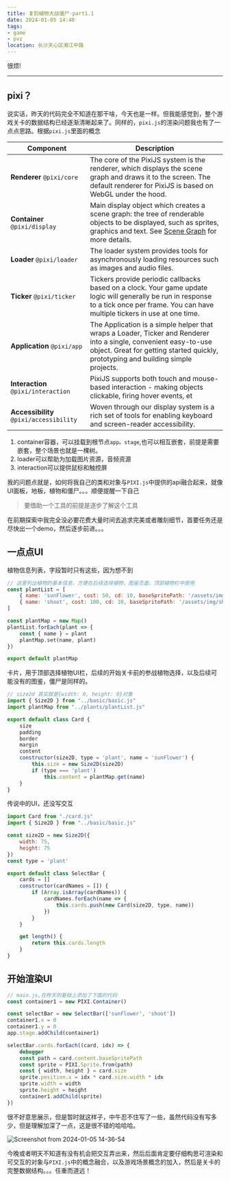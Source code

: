 ```yaml
---
title: 复刻植物大战僵尸-part1.1
date: 2024-01-05 14:40
tags:
- game
- pvz
location: 长沙天心区湘江中路
---
```


很烦!

---

## pixi？

说实话，昨天的代码完全不知道在那干啥，今天也是一样。但我能感觉到，整个游戏关卡的数据结构已经逐渐清晰起来了。同样的，`pixi.js`的渲染问题我也有了一点点思路。根据`pixi.js`里面的概念

| Component                               | Description                                                  |
| --------------------------------------- | ------------------------------------------------------------ |
| **Renderer** `@pixi/core`               | The core of the PixiJS system is the renderer, which displays the scene graph and draws it to the screen. The default renderer for PixiJS is based on WebGL under the hood. |
| **Container** `@pixi/display`           | Main display object which creates a scene graph: the tree of renderable objects to be displayed, such as sprites, graphics and text. See [Scene Graph](https://pixijs.com/guides/basics/scene-graph) for more details. |
| **Loader** `@pixi/loader`               | The loader system provides tools for asynchronously loading resources such as images and audio files. |
| **Ticker** `@pixi/ticker`               | Tickers provide periodic callbacks based on a clock. Your game update logic will generally be run in response to a tick once per frame. You can have multiple tickers in use at one time. |
| **Application** `@pixi/app`             | The Application is a simple helper that wraps a Loader, Ticker and Renderer into a single, convenient easy-to-use object. Great for getting started quickly, prototyping and building simple projects. |
| **Interaction** `@pixi/interaction`     | PixiJS supports both touch and mouse-based interaction - making objects clickable, firing hover events, et |
| **Accessibility** `@pixi/accessibility` | Woven through our display system is a rich set of tools for enabling keyboard and screen-reader accessibility. |

1. container容器，可以挂载到根节点`app。stage`,也可以相互嵌套，前提是需要嵌套，整个场景也就是一棵树。
2. loader可以帮助为加载图片资源，音频资源
3. interaction可以提供鼠标和触控屏

我的问题点就是，如何将我自己的类和对象与`PIXI.js`中提供的api融合起来，就像UI面板，地板，植物和僵尸。。。顺便提醒一下自己

> 要借助一个工具的前提是逐步了解这个工具

在前期探索中我完全没必要花费大量时间去追求完美或者雕刻细节，首要任务还是尽快出一个demo，然后逐步前进。。。

## 一点点UI

植物信息列表，字段暂时只有这些，因为想不到

```javascript
// 这里列出植物的基本信息，方便在后续选择植物，图鉴页面，顶部植物栏中使用
const plantList = [
    { name: 'sunFlower', cost: 50, cd: 10, baseSpritePath: '/assets/img/sunFlower.webp', mannerism: 'day', env: 'ground' },
    { name: 'shoot', cost: 100, cd: 10, baseSpritePath: '/assets/img/shoot.webp', mannerism: 'all', env: 'ground' },
]

const plantMap = new Map()
plantList.forEach(plant => {
    const { name } = plant
    plantMap.set(name, plant)
})

export default plantMap
```

卡片，用于顶部选择植物UI栏，后续的开始关卡前的参战植物选择，以及后续可能没有的图鉴，僵尸是同样的。

```javascript
// size2d 其实就是{width: 0, height: 0}对象
import { Size2D } from "../basic/basic.js"
import plantMap from "../plants/plantList.js"

export default class Card {
    size
    padding
    border
    margin
    content
    constructor(size2D, type = 'plant', name = 'sunFlower') {
        this.size = new Size2D(size2D)
        if (type === 'plant')
            this.content = plantMap.get(name)
    }
}
```

传说中的UI，还没写交互

```javascript
import Card from "./card.js"
import { Size2D } from "../basic/basic.js"

const size2D = new Size2D({
    width: 75,
    height: 75
})
const type = 'plant'

export default class SelectBar {
    cards = []
    constructor(cardNames = []) {
        if (Array.isArray(cardNames)) {
            cardNames.forEach(name => {
                this.cards.push(new Card(size2D, type, name))
            })
        }
    }

    get length() {
        return this.cards.length
    }
}
```

## 开始渲染UI

```javascript
// main.js,在昨天的基础上添加了下面的代码
const container1 = new PIXI.Container()

const selectBar = new SelectBar(['sunFlower', 'shoot'])
container1.x = 0
container1.y = 0
app.stage.addChild(container1)

selectBar.cards.forEach((card, idx) => {
    debugger
    const path = card.content.baseSpritePath
    const sprite = PIXI.Sprite.from(path)
    const { width, height } = card.size
    sprite.position.x = idx * card.size.width * idx
    sprite.width = width
    sprite.height = height
    container1.addChild(sprite)
})
```
很不好意思展示，但是暂时就这样子，中午忍不住写了一些，虽然代码没有写多少，但是理解加深了一点，这是很不错的哈哈哈。

![Screenshot from 2024-01-05 14-36-54](https://s2.loli.net/2024/01/05/D9j2ySXC4bmEveL.png)

今晚或者明天不知道有没有机会把交互弄出来，然后后面肯定要仔细构思可渲染和可交互的对象与`PIXI.js`中的概念融合，以及游戏场景概念的加入，然后是关卡的完整数据结构。。。任重而道远！
